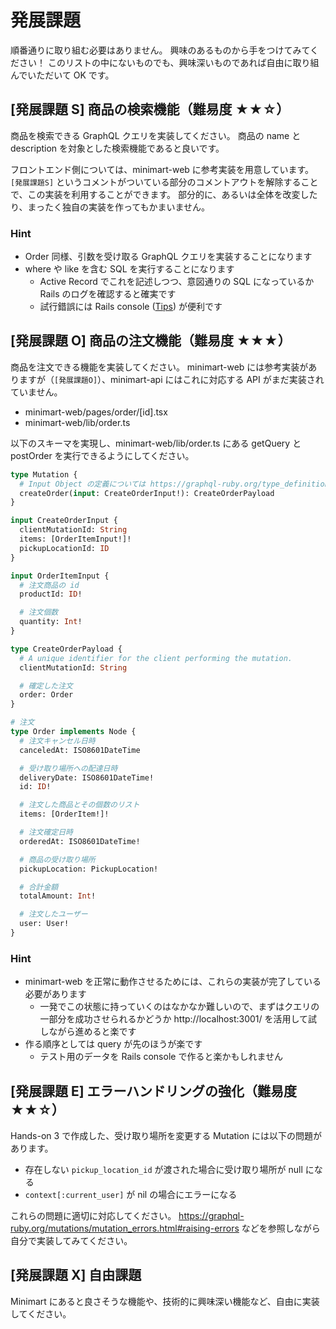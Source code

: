 # 発展課題

順番通りに取り組む必要はありません。
興味のあるものから手をつけてみてください！
このリストの中にないものでも、興味深いものであれば自由に取り組んでいただいて OK です。

## [発展課題 S] 商品の検索機能（難易度 ★★☆）

商品を検索できる GraphQL クエリを実装してください。
商品の name と description を対象とした検索機能であると良いです。

フロントエンド側については、minimart-web に参考実装を用意しています。
`[発展課題S]` というコメントがついている部分のコメントアウトを解除することで、この実装を利用することができます。
部分的に、あるいは全体を改変したり、まったく独自の実装を作ってもかまいません。

### Hint

- Order 同様、引数を受け取る GraphQL クエリを実装することになります
- where や like を含む SQL を実行することになります
  - Active Record でこれを記述しつつ、意図通りの SQL になっているか Rails のログを確認すると確実です
  - 試行錯誤には Rails console ([Tips](./tips.md)) が便利です

## [発展課題 O] 商品の注文機能（難易度 ★★★）

商品を注文できる機能を実装してください。
minimart-web には参考実装がありますが（`[発展課題O]`）、minimart-api にはこれに対応する API がまだ実装されていません。

- minimart-web/pages/order/[id].tsx
- minimart-web/lib/order.ts

以下のスキーマを実現し、minimart-web/lib/order.ts にある getQuery と postOrder を実行できるようにしてください。

```graphql
type Mutation {
  # Input Object の定義については https://graphql-ruby.org/type_definitions/input_objects.html を参照
  createOrder(input: CreateOrderInput!): CreateOrderPayload
}

input CreateOrderInput {
  clientMutationId: String
  items: [OrderItemInput!]!
  pickupLocationId: ID
}

input OrderItemInput {
  # 注文商品の id
  productId: ID!

  # 注文個数
  quantity: Int!
}

type CreateOrderPayload {
  # A unique identifier for the client performing the mutation.
  clientMutationId: String

  # 確定した注文
  order: Order
}

# 注文
type Order implements Node {
  # 注文キャンセル日時
  canceledAt: ISO8601DateTime

  # 受け取り場所への配達日時
  deliveryDate: ISO8601DateTime!
  id: ID!

  # 注文した商品とその個数のリスト
  items: [OrderItem!]!

  # 注文確定日時
  orderedAt: ISO8601DateTime!

  # 商品の受け取り場所
  pickupLocation: PickupLocation!

  # 合計金額
  totalAmount: Int!

  # 注文したユーザー
  user: User!
}
```

### Hint

- minimart-web を正常に動作させるためには、これらの実装が完了している必要があります
  - 一発でこの状態に持っていくのはなかなか難しいので、まずはクエリの一部分を成功させられるかどうか http://localhost:3001/ を活用して試しながら進めると楽です
- 作る順序としては query が先のほうが楽です
  - テスト用のデータを Rails console で作ると楽かもしれません

## [発展課題 E] エラーハンドリングの強化（難易度 ★★☆）

Hands-on 3 で作成した、受け取り場所を変更する Mutation には以下の問題があります。

- 存在しない `pickup_location_id` が渡された場合に受け取り場所が null になる
- `context[:current_user]` が nil の場合にエラーになる

これらの問題に適切に対応してください。
https://graphql-ruby.org/mutations/mutation_errors.html#raising-errors などを参照しながら自分で実装してみてください。

## [発展課題 X] 自由課題

Minimart にあると良さそうな機能や、技術的に興味深い機能など、自由に実装してください。
